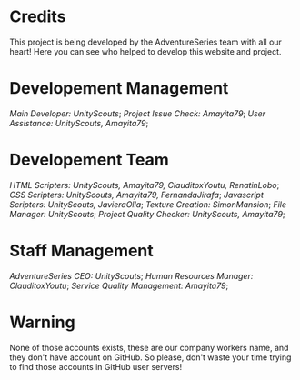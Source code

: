 # Credits #

This project is being developed by the AdventureSeries team with all our heart!
Here you can see who helped to develop this website and project.

# Developement Management #
*Main Developer: UnityScouts*;
*Project Issue Check: Amayita79*;
*User Assistance: UnityScouts, Amayita79*;

# Developement Team #
*HTML Scripters: UnityScouts, Amayita79, ClauditoxYoutu, RenatinLobo*;
*CSS Scripters: UnityScouts, Amayita79, FernandaJirafa*;
*Javascript Scripters: UnityScouts, JavieraOlla*;
*Texture Creation: SimonMansion*;
*File Manager: UnityScouts*;
*Project Quality Checker: UnityScouts, Amayita79*;

# Staff Management #
*AdventureSeries CEO: UnityScouts*;
*Human Resources Manager: ClauditoxYoutu*;
*Service Quality Management: Amayita79*;

# Warning #
None of those accounts exists, these are our company workers name, and they don't have account on GitHub. So please, don't waste your time trying to find those accounts in GitHub user servers!


